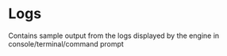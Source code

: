 # Logs

Contains sample output from the logs displayed by the engine in console/terminal/command prompt
